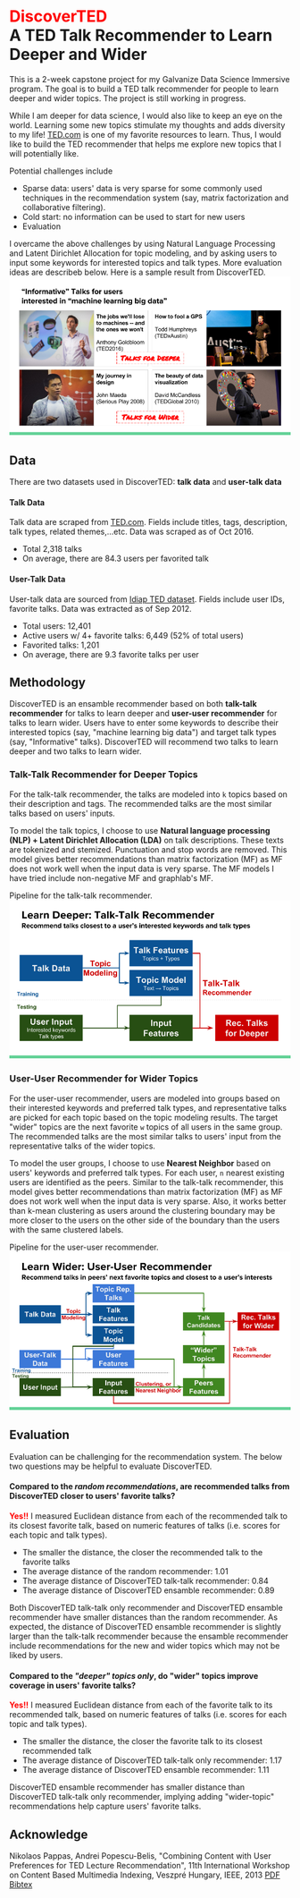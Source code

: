 # <span style="color:red">DiscoverTED</span></br>A TED Talk Recommender to Learn Deeper and Wider

This is a 2-week capstone project for my Galvanize Data Science Immersive program. 
The goal is to build a TED talk recommender for people to learn deeper and
wider topics. The project is still working in progress.

While I am deeper for data science, I would also like to keep an
eye on the world. Learning some new topics stimulate my thoughts and adds
diversity to my life! [TED.com](https://www.ted.com/) is one of my favorite resources 
to learn. Thus, I would like to build the TED recommender that helps me explore new 
topics that I will potentially like.

Potential challenges include
- Sparse data: users' data is very sparse for some commonly used techniques in the
  recommendation system (say, matrix factorization and collaborative
  filtering).
- Cold start: no information can be used to start for new users
- Evaluation

I overcame the above challenges by using Natural Language Processing and 
Latent Dirichlet Allocation for topic modeling, and by asking users to input
some keywords for interested topics and talk types. More evaluation ideas are
describeb below. Here is a sample result from DiscoverTED.
![Informative DS Talk](img/sample_result_ds.png)

## Data
There are two datasets used in DiscoverTED: **talk data** and **user-talk data**

#### Talk Data
Talk data are scraped from [TED.com](https://www.ted.com/). Fields include
titles, tags, description, talk types, related themes,...etc. Data was scraped
as of Oct 2016.
- Total 2,318 talks
- On average, there are 84.3 users per favorited talk

#### User-Talk Data
User-talk data are sourced from [Idiap TED dataset](https://www.idiap.ch/dataset/ted). 
Fields include user IDs, favorite talks. Data was extracted as of Sep 2012.
- Total users: 12,401
- Active users w/ 4+ favorite talks: 6,449 (52% of total users)
- Favorited talks: 1,201
- On average, there are 9.3 favorite talks per user

## Methodology
DiscoverTED is an ensamble recommender based on both **talk-talk recommender** for
talks to learn deeper and **user-user recommender** for talks to learn wider.
Users have to enter some keywords to describe their interested topics (say,
"machine learning big data") and target talk types (say, "Informative" talks).
DiscoverTED will recommend two talks to learn deeper and two talks to learn
wider.

### Talk-Talk Recommender for Deeper Topics
For the talk-talk recommender, the talks are modeled into `k` topics based on
their description and tags. The recommended talks are the most similar talks
based on users' inputs.

To model the talk topics, I choose to use 
**Natural language processing (NLP) + Latent Dirichlet Allocation (LDA)** 
on talk descriptions. These texts are tokenized and stemized. Punctuation and 
stop words are removed. This model gives better recommendations than matrix
factorization (MF) as MF does not work well when the input data is very sparse.
The MF models I have tried include non-negative MF and graphlab's MF.

Pipeline for the talk-talk recommender.
![Pipeline for Talk-Talk Reommender](img/talk_talk_rec.png)


### User-User Recommender for Wider Topics
For the user-user recommender, users are modeled into groups based on their
interested keywords and preferred talk types, and representative talks are 
picked for each topic based on the topic modeling results. 
The target "wider" topics are the next favorite `w` topics of all users in the same group. 
The recommended talks are the most similar talks to users' input 
from the representative talks of the wider topics.

To model the user groups, I choose to use **Nearest Neighbor** based on users'
keywords and preferred talk types. For each user, `n` nearest existing users
are identified as the peers. Similar to the talk-talk recommender, this model 
gives better recommendations than matrix factorization (MF) 
as MF does not work well when the input data is very sparse. 
Also, it works better than k-mean clustering as users around the clustering boundary
may be more closer to the users on the other side of the boundary than the
users with the same clustered labels.

Pipeline for the user-user recommender.
![Pipeline for User-User Reommender](img/user_user_rec.png)

## Evaluation
Evaluation can be challenging for the recommendation system. 
The below two questions may be helpful to evaluate DiscoverTED.

#### Compared to the *random recommendations*, are recommended talks from DiscoverTED closer to users' favorite talks? 

**<span style="color:red">Yes!!</span>** 
I measured Euclidean distance from each of the recommended
talk to its closest favorite talk, based on numeric features of talks (i.e. scores
for each topic and talk types). 
- The smaller the distance, the closer the recommended talk to the favorite
  talks
- The average distance of the random recommender: 1.01
- The average distance of DiscoverTED talk-talk recommender: 0.84
- The average distance of DiscoverTED ensamble recommender: 0.89

Both DiscoverTED talk-talk only recommender and DiscoverTED ensamble
recommender have smaller distances than the random recommender. As expected,
the distance of DiscoverTED ensamble recommender is slightly larger than the
talk-talk recommender because the ensamble recommender include
recommendations for the new and wider topics which may not be liked by users.

#### Compared to the *"deeper" topics only*, do "wider" topics improve coverage in users' favorite talks?

**<span style="color:red">Yes!!</span>** 
I measured Euclidean distance from each of the favorite talk to its
recommended talk, based on numeric features of talks (i.e. scores
for each topic and talk types). 
- The smaller the distance, the closer the favorite talk to its closest recommended talk
- The average distance of DiscoverTED talk-talk only recommender: 1.17
- The average distance of DiscoverTED ensamble recommender: 1.11

DiscoverTED ensamble recommender has smaller distance than DiscoverTED
talk-talk only recommender, implying adding "wider-topic" recommendations
help capture users' favorite talks.


## Acknowledge
Nikolaos Pappas, Andrei Popescu-Belis, "Combining Content with User
Preferences for TED Lecture Recommendation", 11th International Workshop on
Content Based Multimedia Indexing, Veszpré Hungary, IEEE, 2013 
[PDF](http://publications.idiap.ch/downloads/papers/2013/Pappas_CBMI_2013.pdf)
[Bibtex](http://publications.idiap.ch/index.php/export/publication/2564/bibtex)
